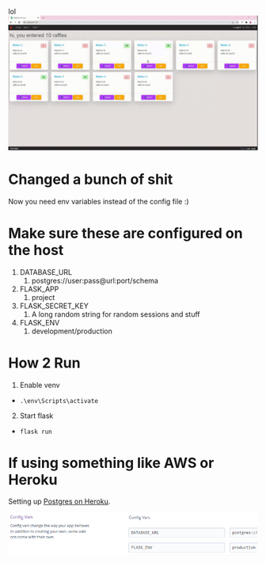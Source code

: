 lol
![A Dumb Example](/docs/wow.gif)

# Changed a bunch of shit

Now you need env variables instead of the config file :)

# Make sure these are configured on the host
1) DATABASE_URL
   1) postgres://user:pass@url:port/schema
2) FLASK_APP
   1) project
3) FLASK_SECRET_KEY
   1) A long random string for random sessions and stuff
4) FLASK_ENV
   1) development/production

# How 2 Run

1) Enable venv
  * `.\env\Scripts\activate`
2) Start flask
  * `flask run`
# If using something like AWS or Heroku
Setting up [Postgres on Heroku](https://devcenter.heroku.com/articles/heroku-postgresql).

![A bad example](/docs/config_vars_heroku.png)
